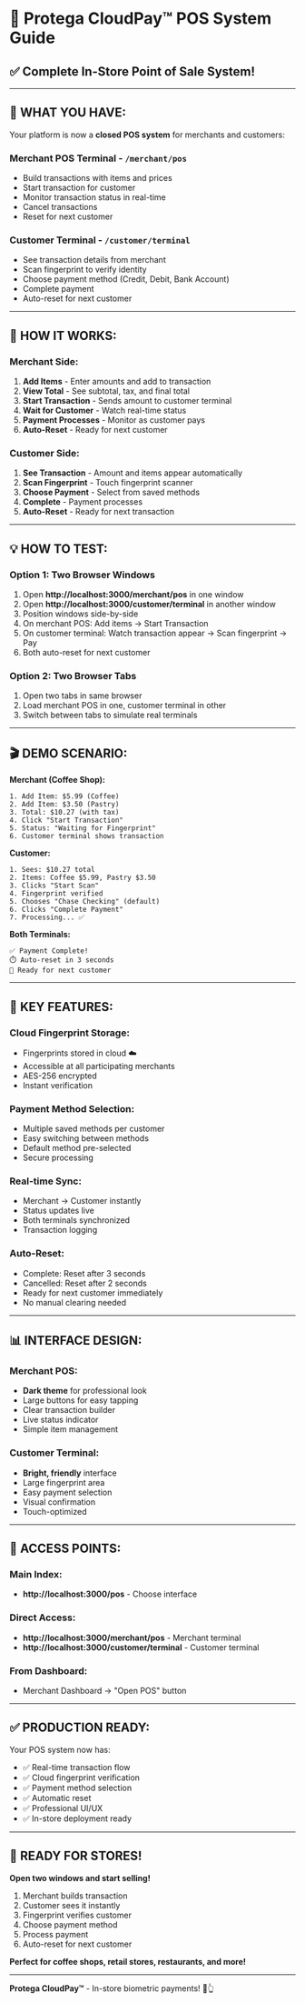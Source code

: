 # 🏪 Protega CloudPay™ POS System Guide

## ✅ Complete In-Store Point of Sale System!

---

## 🎯 WHAT YOU HAVE:

Your platform is now a **closed POS system** for merchants and customers:

### **Merchant POS Terminal** - `/merchant/pos`
- Build transactions with items and prices
- Start transaction for customer
- Monitor transaction status in real-time
- Cancel transactions
- Reset for next customer

### **Customer Terminal** - `/customer/terminal`
- See transaction details from merchant
- Scan fingerprint to verify identity
- Choose payment method (Credit, Debit, Bank Account)
- Complete payment
- Auto-reset for next customer

---

## 🔄 HOW IT WORKS:

### Merchant Side:
1. **Add Items** - Enter amounts and add to transaction
2. **View Total** - See subtotal, tax, and final total
3. **Start Transaction** - Sends amount to customer terminal
4. **Wait for Customer** - Watch real-time status
5. **Payment Processes** - Monitor as customer pays
6. **Auto-Reset** - Ready for next customer

### Customer Side:
1. **See Transaction** - Amount and items appear automatically
2. **Scan Fingerprint** - Touch fingerprint scanner
3. **Choose Payment** - Select from saved methods
4. **Complete** - Payment processes
5. **Auto-Reset** - Ready for next transaction

---

## 💡 HOW TO TEST:

### Option 1: Two Browser Windows
1. Open **http://localhost:3000/merchant/pos** in one window
2. Open **http://localhost:3000/customer/terminal** in another window
3. Position windows side-by-side
4. On merchant POS: Add items → Start Transaction
5. On customer terminal: Watch transaction appear → Scan fingerprint → Pay
6. Both auto-reset for next customer

### Option 2: Two Browser Tabs
1. Open two tabs in same browser
2. Load merchant POS in one, customer terminal in other
3. Switch between tabs to simulate real terminals

---

## 🎬 DEMO SCENARIO:

**Merchant (Coffee Shop):**
```
1. Add Item: $5.99 (Coffee)
2. Add Item: $3.50 (Pastry)
3. Total: $10.27 (with tax)
4. Click "Start Transaction"
5. Status: "Waiting for Fingerprint"
6. Customer terminal shows transaction
```

**Customer:**
```
1. Sees: $10.27 total
2. Items: Coffee $5.99, Pastry $3.50
3. Clicks "Start Scan"
4. Fingerprint verified
5. Chooses "Chase Checking" (default)
6. Clicks "Complete Payment"
7. Processing... ✅
```

**Both Terminals:**
```
✅ Payment Complete!
⏱️ Auto-reset in 3 seconds
🔄 Ready for next customer
```

---

## 🔐 KEY FEATURES:

### Cloud Fingerprint Storage:
- Fingerprints stored in cloud ☁️
- Accessible at all participating merchants
- AES-256 encrypted
- Instant verification

### Payment Method Selection:
- Multiple saved methods per customer
- Easy switching between methods
- Default method pre-selected
- Secure processing

### Real-time Sync:
- Merchant → Customer instantly
- Status updates live
- Both terminals synchronized
- Transaction logging

### Auto-Reset:
- Complete: Reset after 3 seconds
- Cancelled: Reset after 2 seconds
- Ready for next customer immediately
- No manual clearing needed

---

## 📊 INTERFACE DESIGN:

### Merchant POS:
- **Dark theme** for professional look
- Large buttons for easy tapping
- Clear transaction builder
- Live status indicator
- Simple item management

### Customer Terminal:
- **Bright, friendly** interface
- Large fingerprint area
- Easy payment selection
- Visual confirmation
- Touch-optimized

---

## 🚀 ACCESS POINTS:

### Main Index:
- **http://localhost:3000/pos** - Choose interface

### Direct Access:
- **http://localhost:3000/merchant/pos** - Merchant terminal
- **http://localhost:3000/customer/terminal** - Customer terminal

### From Dashboard:
- Merchant Dashboard → "Open POS" button

---

## ✅ PRODUCTION READY:

Your POS system now has:
- ✅ Real-time transaction flow
- ✅ Cloud fingerprint verification
- ✅ Payment method selection
- ✅ Automatic reset
- ✅ Professional UI/UX
- ✅ In-store deployment ready

---

## 🎉 READY FOR STORES!

**Open two windows and start selling!**

1. Merchant builds transaction
2. Customer sees it instantly
3. Fingerprint verifies customer
4. Choose payment method
5. Process payment
6. Auto-reset for next customer

**Perfect for coffee shops, retail stores, restaurants, and more!**

---

**Protega CloudPay™** - In-store biometric payments! 🏪👆





